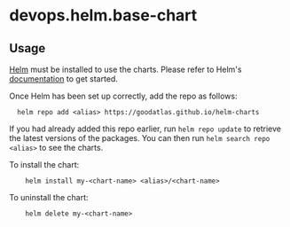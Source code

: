 # devops.helm.base-chart

## Usage

[Helm](https://helm.sh) must be installed to use the charts.  Please refer to
Helm's [documentation](https://helm.sh/docs) to get started.

Once Helm has been set up correctly, add the repo as follows:
```
  helm repo add <alias> https://goodatlas.github.io/helm-charts
```
If you had already added this repo earlier, run `helm repo update` to retrieve the latest versions of the packages.  You can then run `helm search repo <alias>` to see the charts.

To install the <chart-name> chart:
```
    helm install my-<chart-name> <alias>/<chart-name>
```

To uninstall the chart:
```
    helm delete my-<chart-name>
```